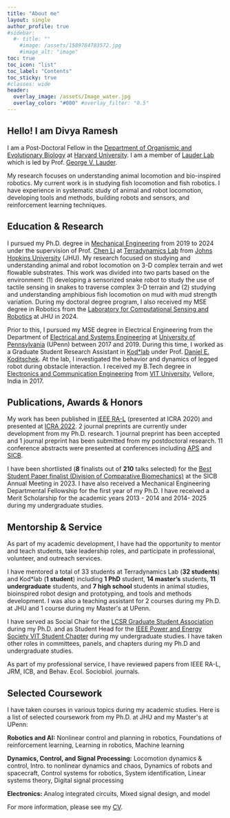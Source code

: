 ```yaml
---
title: "About me"
layout: single
author_profile: true
#sidebar:
  #- title: ""
    #image: /assets/1589784783572.jpg
    #image_alt: "image"
toc: true
toc_icon: "list"
toc_label: "Contents"
toc_sticky: true
#classes: wide
header:
  overlay_image: /assets/Image_water.jpg 
  overlay_color: "#000" #overlay_filter: "0.5"
---
```


## Hello! I am Divya Ramesh

I am a Post-Doctoral Fellow in the [Department of Organismic and Evolutionary Biology](https://www.oeb.harvard.edu/) at [Harvard University](https://www.harvard.edu/). I am a member of [Lauder Lab](https://sites.harvard.edu/glauder/) which is led by Prof. [George V. Lauder](https://www.oeb.harvard.edu/people/george-v-lauder). 

My research focuses on understanding animal locomotion and bio-inspired robotics. My current work is in studying fish locomotion and fish robotics. I have experience in systematic study of animal and robot locomotion, developing tools and methods, building robots and sensors, and reinforcement learning techniques.

## Education & Research

I pursued my Ph.D. degree in [Mechanical Engineering](https://me.jhu.edu/) from 2019 to 2024 under the supervision of Prof. [Chen Li](https://engineering.jhu.edu/faculty/chen-li/) at [Terradynamics Lab](https://li.me.jhu.edu/) from [Johns Hopkins University](https://www.jhu.edu/) (JHU). My research focused on studying and understanding animal and robot locomotion on 3-D complex terrain and wet flowable substrates. This work was divided into two parts based on the environment: (1) developing a sensorized snake robot to study the use of tactile sensing in snakes to traverse complex 3-D terrain and (2) studying and understanding amphibious fish locomotion on mud with mud strength variation. During my doctoral degree program, I also received my MSE degree in Robotics from the [Laboratory for Computational Sensing and Robotics](https://lcsr.jhu.edu/) at JHU in 2024. 

Prior to this, I pursued my MSE degree in Electrical Engineering from the Department of [Electrical and Systems Engineering](https://www.ese.upenn.edu/) at [University of Pennsylvania](https://www.upenn.edu/) (UPenn) between 2017 and 2019. During this time, I worked as a Graduate Student Research Assistant in [Kod*lab](https://kodlab.seas.upenn.edu/) under Prof. [Daniel E. Koditschek](https://kodlab.seas.upenn.edu/kod/). At the lab, I investigated the behavior and dynamics of legged robot during obstacle interaction. I received my B.Tech degree in [Electronics and Communication Engineering](https://vit.ac.in/schools/school-of-electronics-engineering-for-ug-courses) from [VIT University](https://vit.ac.in/), Vellore, India in 2017.     

## Publications, Awards & Honors

My work has been published in [IEEE RA-L](https://www.ieee-ras.org/publications/ra-l) (presented at ICRA 2020) and presented at [ICRA 2022](https://www.ieee-ras.org/component/rseventspro/event/2095-icra-2022). 2 journal preprints are currently under development from my Ph.D. research. 1 journal preprint has been accepted and 1 journal preprint has been submitted from my postdoctoral research. 11 conference abstracts were presented at conferences including [APS](https://www.aps.org/membership/join) and [SICB](https://sicb.org/). 

I have been shortlisted (**8** finalists out of **210** talks selected) for the [Best Student Paper finalist (Division of Comparative Biomechanics)](https://sicb.burkclients.com/wp/?page_id=2124) at the SICB Annual Meeting in 2023. I have also received a Mechanical Engineering Departmental Fellowship for the first year of my Ph.D. I have received a Merit Scholarship for the academic years 2013 - 2014 and 2014- 2025 during my undergraduate studies.

## Mentorship & Service

As part of my academic development, I have had the opportunity to mentor and teach students, take leadership roles, and participate in professional, volunteer, and outreach services. 

I have mentored a total of 33 students at Terradynamics Lab (**32 students**) and Kod*lab (**1 student**) including **1 PhD** student, **14 master’s** students, **11 undergraduate** students, and **7 high school** students in animal studies, bioinspired robot design and prototyping, and tools and methods development. I was also a teaching assistant for 2 courses during my Ph.D. at JHU and 1 course during my Master's at UPenn. 

I have served as Social Chair for the [LCSR Graduate Student Association](https://lcsr.jhu.edu/lcsr-gsa/) during my Ph.D. and as Student Head for the [IEEE Power and Energy Society VIT Student Chapter](https://stage.vit.ac.in/campus/Chapters/IEEEChapters) during my undergraduate studies. I have taken other roles in committees, panels, and chapters during my Ph.D and undergraduate studies. 

As part of my professional service, I have reviewed papers from IEEE RA-L, JRM, ICB, and Behav. Ecol. Sociobiol. journals.  

## Selected Coursework

I have taken courses in various topics during my academic studies. Here is a list of selected coursework from my Ph.D. at JHU and my Master's at UPenn:

**Robotics and AI:** Nonlinear control and planning in robotics, Foundations of reinforcement learning, Learning in robotics, Machine
learning

**Dynamics, Control, and Signal Processing:** Locomotion dynamics & control, Intro. to nonlinear dynamics and chaos, Dynamics of
robots and spacecraft, Control systems for robotics, System identification, Linear systems theory, Digital signal processing

**Electronics:** Analog integrated circuits, Mixed signal design, and model

For more information, please see my [CV](https://www.dropbox.com/scl/fi/kl2rm6n52lqsv1vq9u58g/Divya_Ramesh_CV.pdf?rlkey=kj5oouwpvz9uk80yt1ifsxcg7&dl=0).
